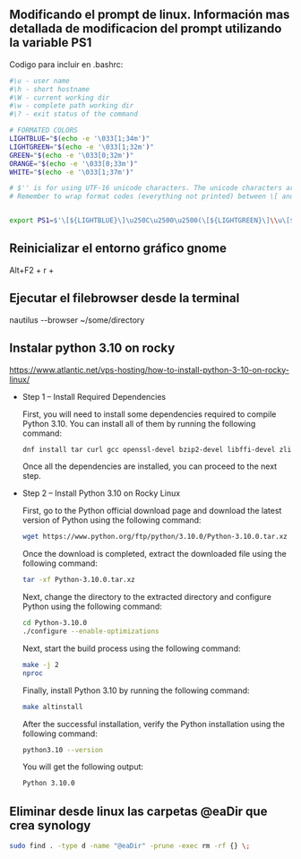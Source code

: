 ## Modificando el prompt de linux. Información mas detallada de modificacion del prompt utilizando la variable PS1


Codigo para incluir en .bashrc:

```bash 
#\u - user name
#\h - short hostname
#\W - current working dir
#\w - complete path working dir
#\? - exit status of the command

# FORMATED COLORS 
LIGHTBLUE="$(echo -e '\033[1;34m')"
LIGHTGREEN="$(echo -e '\033[1;32m')"
GREEN="$(echo -e '\033[0;32m')"
ORANGE="$(echo -e '\033[0;33m')"
WHITE="$(echo -e '\033[1;37m')"

# $'' is for using UTF-16 unicode characters. The unicode characters are coded with \u and four hex digits for example \u2143 = ⅃
# Remember to wrap format codes (everything not printed) between \[ and \] otherwise you could have pasting text prompt overriding


export PS1=$'\[${LIGHTBLUE}\]\u250C\u2500\u2500(\[${LIGHTGREEN}\]\\u\[${GREEN}\]@\[${LIGHTGREEN}\]\\h\[${LIGHTBLUE}\]) [\[${ORANGE}\]\\w\[${LIGHTBLUE}\]]\n\u2514\u2500\[${WHITE}\]$ '
```
## Reinicializar el entorno gráfico gnome

Alt+F2 + r + <intro>

## Ejecutar el filebrowser desde la terminal

nautilus --browser ~/some/directory

## Instalar python 3.10 on rocky
https://www.atlantic.net/vps-hosting/how-to-install-python-3-10-on-rocky-linux/

* Step 1 – Install Required Dependencies

    First, you will need to install some dependencies required to compile Python 3.10. You can install all of them by running the following command:

    ```bash 
    dnf install tar curl gcc openssl-devel bzip2-devel libffi-devel zlib-devel wget make -y
    ```
    Once all the dependencies are installed, you can proceed to the next step.

* Step 2 – Install Python 3.10 on Rocky Linux

    First, go to the Python official download page and download the latest version of Python using the following command:

    ```bash 
    wget https://www.python.org/ftp/python/3.10.0/Python-3.10.0.tar.xz
    ```

    Once the download is completed, extract the downloaded file using the following command:

    ```bash 
    tar -xf Python-3.10.0.tar.xz
    ```

    Next, change the directory to the extracted directory and configure Python using the following command:

    ```bash 
    cd Python-3.10.0
    ./configure --enable-optimizations
    ```

    Next, start the build process using the following command:

    ```bash 
    make -j 2
    nproc
    ```

    Finally, install Python 3.10 by running the following command:

    ```bash 
    make altinstall
    ```

    After the successful installation, verify the Python installation using the following command:

    ```bash 
    python3.10 --version
    ```

    You will get the following output:

    ```bash 
    Python 3.10.0
    ```

## Eliminar desde linux las carpetas @eaDir que crea synology

```bash
sudo find . -type d -name "@eaDir" -prune -exec rm -rf {} \;
```